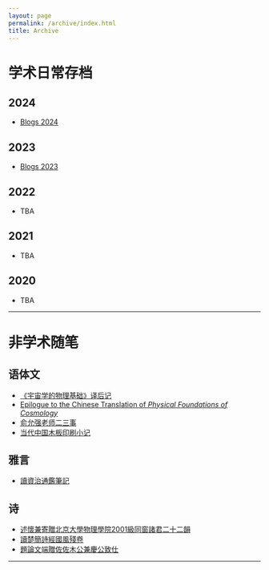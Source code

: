 ```yaml
---
layout: page
permalink: /archive/index.html
title: Archive
---
```


# 学术日常存档

## 2024

- [Blogs 2024](/archive/2024-rev.md)

## 2023

- [Blogs 2023](/archive/2023.md)

## 2022

- TBA

## 2021

- TBA

## 2020

- TBA

---

# 非学术随笔

## 语体文

- [《宇宙学的物理基础》译后记](/essays/slava_epilogue.md)
- [Epilogue to the Chinese Translation of *Physical Foundations of Cosmology*](./essays/slava_epilogue_En.md)
- [俞允强老师二三事](/essays/yunqiang_yu.md)
- [当代中国木板印刷小记](/essays/on_printing.md)

## 雅言

- [讀資治通鑑筆記](/essays/tongjian.md)

## 诗

- [述懷兼寄贈北京大學物理學院2001級同窗諸君二十二韻](/essays/2001classmates.md)
- [讀楚簡詩經國風殘卷](/essays/shijing.md)
- [題論文端贈佐佐木公兼慶公致仕](/essays/misao.md)

---
